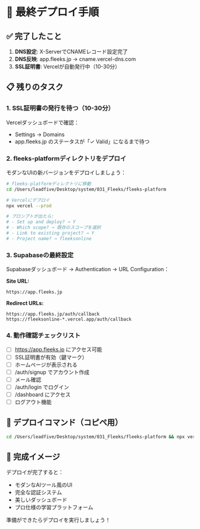 # 🚀 最終デプロイ手順

## ✅ 完了したこと

1. **DNS設定**: X-ServerでCNAMEレコード設定完了
2. **DNS反映**: app.fleeks.jp → cname.vercel-dns.com
3. **SSL証明書**: Vercelが自動発行中（10-30分）

## 📋 残りのタスク

### 1. SSL証明書の発行を待つ（10-30分）

Vercelダッシュボードで確認：
- Settings → Domains
- app.fleeks.jp のステータスが「✓ Valid」になるまで待つ

### 2. fleeks-platformディレクトリをデプロイ

モダンなUIの新バージョンをデプロイしましょう：

```bash
# fleeks-platformディレクトリに移動
cd /Users/leadfive/Desktop/system/031_Fleeks/fleeks-platform

# Vercelにデプロイ
npx vercel --prod

# プロンプトが出たら:
# - Set up and deploy? → Y
# - Which scope? → 既存のスコープを選択
# - Link to existing project? → Y
# - Project name? → fleeksonline
```

### 3. Supabaseの最終設定

Supabaseダッシュボード → Authentication → URL Configuration：

**Site URL:**
```
https://app.fleeks.jp
```

**Redirect URLs:**
```
https://app.fleeks.jp/auth/callback
https://fleeksonline-*.vercel.app/auth/callback
```

### 4. 動作確認チェックリスト

- [ ] https://app.fleeks.jp にアクセス可能
- [ ] SSL証明書が有効（鍵マーク）
- [ ] ホームページが表示される
- [ ] /auth/signup でアカウント作成
- [ ] メール確認
- [ ] /auth/login でログイン
- [ ] /dashboard にアクセス
- [ ] ログアウト機能

## 🎯 デプロイコマンド（コピペ用）

```bash
cd /Users/leadfive/Desktop/system/031_Fleeks/fleeks-platform && npx vercel --prod --yes
```

## 🎉 完成イメージ

デプロイが完了すると：
- モダンなAIツール風のUI
- 完全な認証システム
- 美しいダッシュボード
- プロ仕様の学習プラットフォーム

準備ができたらデプロイを実行しましょう！